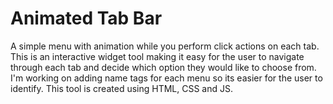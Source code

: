 # Animated Tab Bar
A simple menu with animation while you perform click actions on each tab.
This is an interactive widget tool making it easy for the user to navigate through each tab and decide which option they would like to choose from.
I'm working on adding name tags for each menu so its easier for the user to identify.
This tool is created using HTML, CSS and JS.
